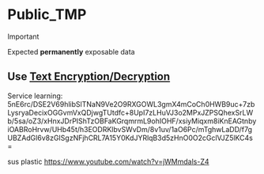 # Public_TMP
> [!IMPORTANT]
> Expected **permanently** exposable data

Use [Text Encryption/Decryption](https://www.gillmeister-software.com/online-tools/text/encrypt-decrypt-text.aspx)
---

Service learning:
5nE6rc/DSE2V69hlibSlTNaN9Ve2O9RXGOWL3gmX4mCoCh0HWB9uc+7zbLysryaDecixOGGvmVxQDjwgTUtdfc+8UpI7zLHuVJ3o2MPxJZPSQhexSrLWb/5sa/oZ3/xHnxJDrPIShTzOBFaKGrqmrmL9ohIOHF/xsiyMiqxm8iKnEAGtnbyiOABRoHrvw/UHb45t/h3EODRKlbvSWvDm/8v1uv/1aO6Pc/mTghwLaDD/f7gUBZAdGl6v8zGISgzNFjhCRL7A15Y0KdJYRlqB3d5zHnO0O2cGclVJZ5lKC4s=

sus plastic
https://www.youtube.com/watch?v=jWMmdals-Z4
